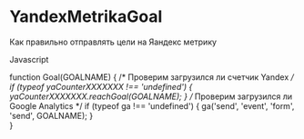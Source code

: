 # YandexMetrikaGoal
Как правильно отправлять цели на Яандекс метрику

Javascript

function Goal(GOALNAME) {
	/* Проверим загрузился ли счетчик Yandex */
	if (typeof yaCounterXXXXXXX !== 'undefined') {
  		yaCounterXXXXXXX.reachGoal(GOALNAME);
	}
	/* Проверим загрузился ли Google Analytics */
	if (typeof ga !== 'undefined') {
  		ga('send', 'event', 'form', 'send', GOALNAME);
	}	
}
